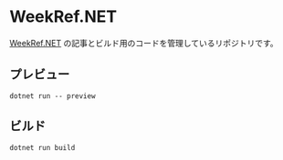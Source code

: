 # WeekRef.NET

[WeekRef.NET](https://weekref.net/) の記事とビルド用のコードを管理しているリポジトリです。

## プレビュー
```
dotnet run -- preview
```

## ビルド
```
dotnet run build
```